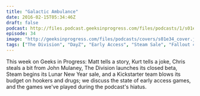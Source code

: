 ```yaml
---
title: "Galactic Ambulance"
date: 2016-02-15T05:34:46Z
draft: false
podcast: http://files.podcast.geeksinprogress.com/files/podcasts/1/s01e34_GalacticAmbulance.mp3
episode: 34
image: "http://geeksinprogress.com/files/podcasts/covers/s01e34_cover.jpg"
tags: ["The Division", "DayZ", "Early Access", "Steam Sale", "Fallout 4", "EA", "E3", "Doom 4", "Alien Isolation"]
---
```


This week on Geeks in Progress: Matt tells a story, Kurt tells a joke, Chris steals a bit from John Mulaney, The Division launches its closed beta, Steam begins its Lunar New Year sale, and a Kickstarter team blows its budget on hookers and drugs; we discuss the state of early access games, and the games we've played during the podcast's hiatus.